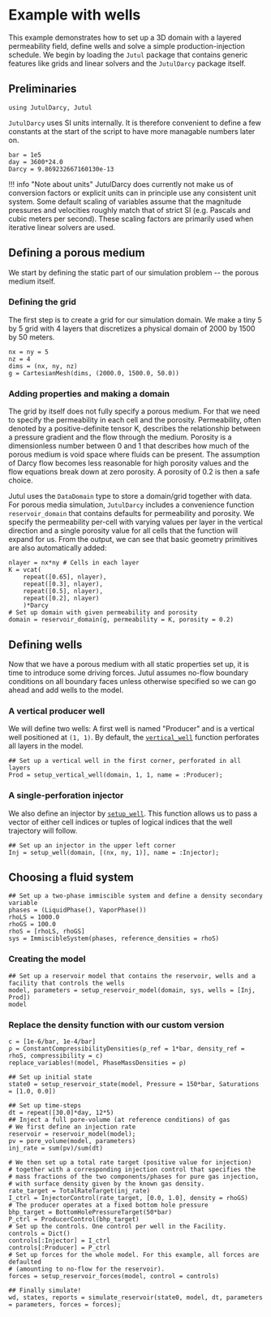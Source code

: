 # Example with wells
This example demonstrates how to set up a 3D domain with a layered permeability field, define wells and solve a simple production-injection schedule. We begin by loading the `Jutul` package that contains generic features like grids and linear solvers and the `JutulDarcy` package itself.

## Preliminaries
```@example intro_wells
using JutulDarcy, Jutul
```
`JutulDarcy` uses SI units internally. It is therefore convenient to define a few constants at the start of the script to have more managable numbers later on.
```@example intro_wells
bar = 1e5
day = 3600*24.0
Darcy = 9.869232667160130e-13
```
!!! info "Note about units"
    JutulDarcy does currently not make us of conversion factors or explicit units can in principle use any consistent unit system. Some default scaling of variables assume that the magnitude pressures and velocities roughly match that of strict SI (e.g. Pascals and cubic meters per second). These scaling factors are primarily used when iterative linear solvers are used.


## Defining a porous medium
We start by defining the static part of our simulation problem -- the porous medium itself.
### Defining the grid
The first step is to create a grid for our simulation domain. We make a tiny 5 by 5 grid with 4 layers that discretizes a physical domain of 2000 by 1500 by 50 meters.
```@example intro_wells
nx = ny = 5
nz = 4
dims = (nx, ny, nz)
g = CartesianMesh(dims, (2000.0, 1500.0, 50.0))
```
### Adding properties and making a domain
The grid by itself does not fully specify a porous medium. For that we need to specify the permeability in each cell and the porosity. Permeability, often denoted by a positive-definite tensor K, describes the relationship between a pressure gradient and the flow through the medium. Porosity is a dimensionless number between 0 and 1 that describes how much of the porous medium is void space where fluids can be present. The assumption of Darcy flow becomes less reasonable for high porosity values and the flow equations break down at zero porosity. A porosity of 0.2 is then a safe choice.

Jutul uses the `DataDomain` type to store a domain/grid together with data. For porous media simulation, `JutulDarcy` includes a convenience function `reservoir_domain` that contains defaults for permeability and porosity. We specify the permeability per-cell with varying values per layer in the vertical direction and a single porosity value for all cells that the function will expand for us. From the output, we can see that basic geometry primitives are also automatically added:
```@example intro_wells
nlayer = nx*ny # Cells in each layer
K = vcat(
    repeat([0.65], nlayer),
    repeat([0.3], nlayer),
    repeat([0.5], nlayer),
    repeat([0.2], nlayer)
    )*Darcy
# Set up domain with given permeability and porosity
domain = reservoir_domain(g, permeability = K, porosity = 0.2)
```

## Defining wells
Now that we have a porous medium with all static properties set up, it is time to introduce some driving forces. Jutul assumes no-flow boundary conditions on all boundary faces unless otherwise specified so we can go ahead and add wells to the model. 

### A vertical producer well
We will define two wells: A first well is named "Producer" and is a vertical well positioned at `(1, 1)`. By default, the [`vertical_well`](@ref) function perforates all layers in the model.

```@example intro_wells
## Set up a vertical well in the first corner, perforated in all layers
Prod = setup_vertical_well(domain, 1, 1, name = :Producer);
```

### A single-perforation injector
We also define an injector by [`setup_well`](@ref). This function allows us to pass a vector of either cell indices or tuples of logical indices that the well trajectory will follow.

```@example intro_wells
## Set up an injector in the upper left corner
Inj = setup_well(domain, [(nx, ny, 1)], name = :Injector);
```
## Choosing a fluid system

```@example intro_wells
## Set up a two-phase immiscible system and define a density secondary variable
phases = (LiquidPhase(), VaporPhase())
rhoLS = 1000.0
rhoGS = 100.0
rhoS = [rhoLS, rhoGS]
sys = ImmiscibleSystem(phases, reference_densities = rhoS)
```

### Creating the model
```@example intro_wells
## Set up a reservoir model that contains the reservoir, wells and a facility that controls the wells
model, parameters = setup_reservoir_model(domain, sys, wells = [Inj, Prod])
model
```

### Replace the density function with our custom version
```@example intro_wells
c = [1e-6/bar, 1e-4/bar]
ρ = ConstantCompressibilityDensities(p_ref = 1*bar, density_ref = rhoS, compressibility = c)
replace_variables!(model, PhaseMassDensities = ρ)
```

```@example intro_wells
## Set up initial state
state0 = setup_reservoir_state(model, Pressure = 150*bar, Saturations = [1.0, 0.0])
```


```@example intro_wells
## Set up time-steps
dt = repeat([30.0]*day, 12*5)
## Inject a full pore-volume (at reference conditions) of gas
# We first define an injection rate
reservoir = reservoir_model(model);
pv = pore_volume(model, parameters)
inj_rate = sum(pv)/sum(dt)
```

```@example intro_wells
# We then set up a total rate target (positive value for injection)
# together with a corresponding injection control that specifies the
# mass fractions of the two components/phases for pure gas injection,
# with surface density given by the known gas density.
rate_target = TotalRateTarget(inj_rate)
I_ctrl = InjectorControl(rate_target, [0.0, 1.0], density = rhoGS)
# The producer operates at a fixed bottom hole pressure
bhp_target = BottomHolePressureTarget(50*bar)
P_ctrl = ProducerControl(bhp_target)
# Set up the controls. One control per well in the Facility.
controls = Dict()
controls[:Injector] = I_ctrl
controls[:Producer] = P_ctrl
# Set up forces for the whole model. For this example, all forces are defaulted
# (amounting to no-flow for the reservoir).
forces = setup_reservoir_forces(model, control = controls)
```

```@example intro_wells
## Finally simulate!
wd, states, reports = simulate_reservoir(state0, model, dt, parameters = parameters, forces = forces);
```

